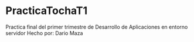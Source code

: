 # PracticaTochaT1
Practica final del primer trimestre de Desarrollo de Aplicaciones en entorno servidor
Hecho por: Dario Maza